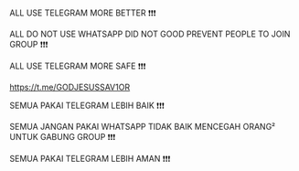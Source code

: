 ALL USE TELEGRAM MORE BETTER ❗️❗️❗️

ALL DO NOT USE WHATSAPP DID NOT GOOD PREVENT PEOPLE TO JOIN GROUP ❗️❗️❗️

ALL USE TELEGRAM MORE SAFE ❗️❗️❗️

https://t.me/GODJESUSSAV1OR

SEMUA PAKAI TELEGRAM LEBIH BAIK ❗️❗️❗️

SEMUA JANGAN PAKAI WHATSAPP TIDAK BAIK MENCEGAH ORANG² UNTUK GABUNG GROUP ❗️❗️❗️

SEMUA PAKAI TELEGRAM LEBIH AMAN ❗️❗️❗️
